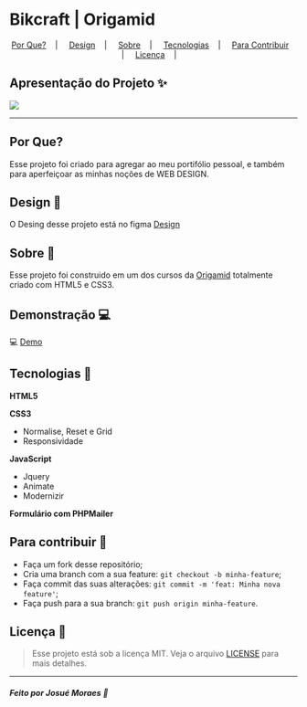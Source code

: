 <h1>Bikcraft | Origamid </h1>


<p align="center">
  <a href="#por que?">Por Que?</a>&nbsp;&nbsp;&nbsp; | &nbsp;&nbsp;&nbsp;
  <a href="#design-memo">Design</a>&nbsp;&nbsp;&nbsp; | &nbsp;&nbsp;&nbsp;
  <a href="#sobre-memo">Sobre</a>&nbsp;&nbsp;&nbsp; | &nbsp;&nbsp;&nbsp;
  <a href="#tecnologias-rocket">Tecnologias</a>&nbsp;&nbsp;&nbsp; | &nbsp;&nbsp;&nbsp;
  <a href="#para-contribuir-">Para Contribuir</a>&nbsp;&nbsp;&nbsp; | &nbsp;&nbsp;&nbsp;
  <a href="#licença-scroll">Licença</a>&nbsp;&nbsp;&nbsp; | &nbsp;&nbsp;&nbsp;
</p>


## Apresentação do Projeto :sparkles:

![](bikcraft.gif)

---
## Por Que?

Esse projeto foi criado para agregar ao meu portifólio pessoal, e também para 
aperfeiçoar as minhas noções de WEB DESIGN.

## Design :memo:

O Desing desse projeto está no figma <a href="https://www.figma.com/proto/DKZQ1diVczOUDrB3N8unti/bikcraft-design?node-id=0%3A1">Design</a>

## Sobre :memo:

Esse projeto foi construido em um dos cursos da <a href="https://www.origamid.com">Origamid</a> totalmente criado com HTML5 e CSS3.

## Demonstração :computer:

 :computer: <a href="#"> Demo </a>

## Tecnologias :rocket:

**HTML5** 

**CSS3**
- Normalise, Reset e Grid
- Responsividade

**JavaScript**
- Jquery
- Animate
- Modernizir

**Formulário com PHPMailer**


## Para contribuir 🤔

- Faça um fork desse repositório;
- Cria uma branch com a sua feature: `git checkout -b minha-feature`;
- Faça commit das suas alterações: `git commit -m 'feat: Minha nova feature'`;
- Faça push para a sua branch: `git push origin minha-feature`.

## Licença :scroll:

> Esse projeto está sob a licença MIT. Veja o arquivo [LICENSE](LICENSE) para mais detalhes.

---

##### Feito por Josué Moraes :wave:


